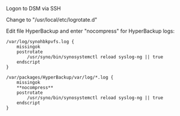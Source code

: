 Logon to DSM via SSH

Change to "/usr/local/etc/logrotate.d"

Edit file HyperBackup and enter "nocompress" for HyperBackup logs:

```
/var/log/synohbkpvfs.log {
    missingok
    postrotate
        /usr/syno/bin/synosystemctl reload syslog-ng || true
    endscript
}

/var/packages/HyperBackup/var/log/*.log {
    missingok
    **nocompress**
    postrotate
        /usr/syno/bin/synosystemctl reload syslog-ng || true
    endscript
}
```
